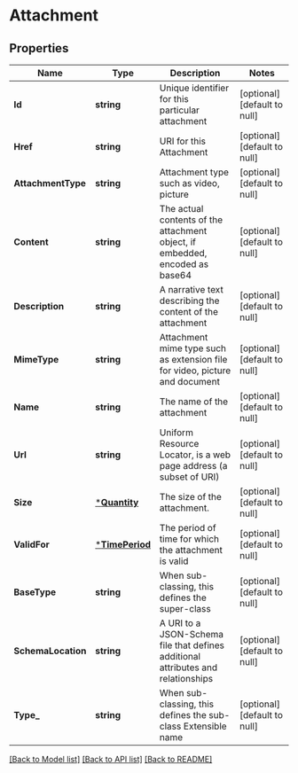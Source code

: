 # Attachment

## Properties
Name | Type | Description | Notes
------------ | ------------- | ------------- | -------------
**Id** | **string** | Unique identifier for this particular attachment | [optional] [default to null]
**Href** | **string** | URI for this Attachment | [optional] [default to null]
**AttachmentType** | **string** | Attachment type such as video, picture | [optional] [default to null]
**Content** | **string** | The actual contents of the attachment object, if embedded, encoded as base64 | [optional] [default to null]
**Description** | **string** | A narrative text describing the content of the attachment | [optional] [default to null]
**MimeType** | **string** | Attachment mime type such as extension file for video, picture and document | [optional] [default to null]
**Name** | **string** | The name of the attachment | [optional] [default to null]
**Url** | **string** | Uniform Resource Locator, is a web page address (a subset of URI) | [optional] [default to null]
**Size** | [***Quantity**](Quantity.md) | The size of the attachment. | [optional] [default to null]
**ValidFor** | [***TimePeriod**](TimePeriod.md) | The period of time for which the attachment is valid | [optional] [default to null]
**BaseType** | **string** | When sub-classing, this defines the super-class | [optional] [default to null]
**SchemaLocation** | **string** | A URI to a JSON-Schema file that defines additional attributes and relationships | [optional] [default to null]
**Type_** | **string** | When sub-classing, this defines the sub-class Extensible name | [optional] [default to null]

[[Back to Model list]](../README.md#documentation-for-models) [[Back to API list]](../README.md#documentation-for-api-endpoints) [[Back to README]](../README.md)


